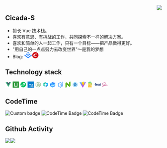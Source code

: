 <img align="right" src="https://count.getloli.com/get/@:Cicada-S?theme=rule34">

## Cicada-S

- 擅长 Vue 技术栈。
- 喜欢有意思、有挑战的工作，共同探索不一样的解决方案。
- 喜欢和简单的人一起工作，只有一个目标——把产品做得更好。
- "用自己的一点点努力去改变世界"～是我的梦想
- Blog: <a href="https://juejin.cn/user/1957564072600392/posts"><code><img height="20" src="./images/juejin.svg"></code></a><a href="https://blog.csdn.net/South_ink?type=blog"><code><img height="20" src="./images/csdn.svg"></code></a>

## Technology stack

<a href="https://v3.cn.vuejs.org"><code><img height="20" src="./images/Vue.svg"></code></a>
<a href="https://uniapp.dcloud.net.cn"><code><img height="20" src="./images/uniapp.svg"></code></a>
<a href="https://developers.weixin.qq.com/miniprogram/dev/framework/"><code><img height="20" src="./images/xcx.svg"></code></a>
<a href="https://www.tslang.cn"><code><img height="20" src="./images/typescript.svg"></code></a>
<a href="https://nodejs.cn"><code><img height="20" src="./images/Node.js.svg"></code></a>
<a href="https://vant.pro/vant/#/zh-CN"><code><img height="20" src="./images/vant.svg"></code></a>
<a href="https://www.uviewui.com"><code><img height="20" src="./images/uview.png"></code></a>
<a href="https://element-plus.org/zh-CN"><code><img height="20" src="./images/elementplus.svg"></code></a>
<a href="https://www.naiveui.com/zh-CN"><code><img height="20" src="./images/naiveui.svg"></code></a>
<a href="https://webpack.js.org"><code><img height="20" src="./images/webpack.svg"></code></a>
<a href="https://cn.vitejs.dev"><code><img height="20" src="./images/vite.png"></code></a>
<a href="https://pinia.vuejs.org/zh"><code><img height="20" src="./images/pinia.svg"></code></a>
<a href="http://lesscss.cn"><code><img height="20" src="./images/less.svg"></code></a>
<a href="https://sass-lang.com"><code><img height="20" src="./images/Sass.svg"></code></a>

## CodeTime

<img height="25px" href="https://codetime.dev" alt="Custom badge" src="https://img.shields.io/endpoint?style=flat&url=https%3A%2F%2Fapi.codetime.dev%2Fshield%3Fid%3D5487%26project%3D%26in%3D31536000000">
<img height="25px" href="https://codetime.dev" alt="CodeTime Badge" src="https://img.shields.io/endpoint?style=flat&color=007ec6&url=https%3A%2F%2Fapi.codetime.dev%2Fshield%3Fid%3D5487%26project%3D%26in=604800000">
<img height="25px" href="https://codetime.dev" alt="CodeTime Badge" src="https://img.shields.io/endpoint?style=flat&color=007ec6&url=https%3A%2F%2Fapi.codetime.dev%2Fshield%3Fid%3D5487%26project%3D%26in=86400000">

## Github Activity

<img height="150px" src="https://github-readme-stats.vercel.app/api?username=Cicada-S&show_icons=true&theme=onedark"/><img height="150px" src="https://github-readme-stats.vercel.app/api/top-langs/?username=Cicada-S&layout=compact&langs_count=6&theme=onedark"/>
